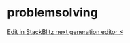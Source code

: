 # problemsolving

[Edit in StackBlitz next generation editor ⚡️](https://stackblitz.com/~/github.com/igagandeep/problemsolving)